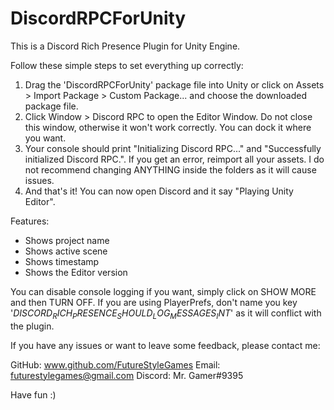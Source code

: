 # DiscordRPCForUnity
This is a Discord Rich Presence Plugin for Unity Engine. 

Follow these simple steps to set everything up correctly:

1. Drag the 'DiscordRPCForUnity' package file into Unity or click on Assets > Import Package > Custom Package... and choose the downloaded package file.
2. Click Window > Discord RPC to open the Editor Window. Do not close this window, otherwise it won't work correctly. You can dock it where you want.
3. Your console should print "Initializing Discord RPC..." and "Successfully initialized Discord RPC.".
   If you get an error, reimport all your assets. I do not recommend changing ANYTHING inside the folders as it will cause issues.
4. And that's it! You can now open Discord and it say "Playing Unity Editor".


Features:
- Shows project name
- Shows active scene
- Shows timestamp
- Shows the Editor version


You can disable console logging if you want, simply click on SHOW MORE and then TURN OFF.
If you are using PlayerPrefs, don't name you key '$DISCORD_RICH_PRESENCE_SHOULD_LOG_MESSAGES_INT$' as it will conflict with the plugin.


If you have any issues or want to leave some feedback, please contact me:

GitHub: www.github.com/FutureStyleGames
Email: futurestylegames@gmail.com
Discord: Mr. Gamer#9395

Have fun :)
